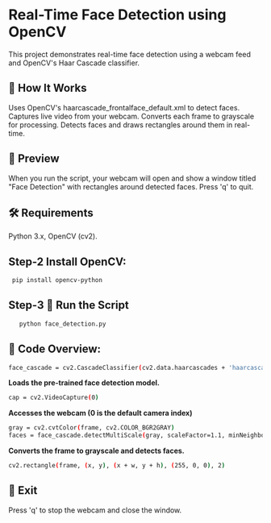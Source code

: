 # Real-Time Face Detection using OpenCV
This project demonstrates real-time face detection using a webcam feed and OpenCV's Haar Cascade classifier.

## 🧠 How It Works
Uses OpenCV's haarcascade_frontalface_default.xml to detect faces.
Captures live video from your webcam.
Converts each frame to grayscale for processing.
Detects faces and draws rectangles around them in real-time.

## 📸 Preview
When you run the script, your webcam will open and show a window titled "Face Detection" with rectangles around detected faces. Press 'q' to quit.

## 🛠 Requirements
Python 3.x,
OpenCV (cv2).

## Step-2 **Install OpenCV:**
```sh
 pip install opencv-python
```
 
## Step-3 **🚀 Run the Script**
```sh
   python face_detection.py
```
   
## 🧾 Code Overview: 
```sh
face_cascade = cv2.CascadeClassifier(cv2.data.haarcascades + 'haarcascade_frontalface_default.xml')
```

**Loads the pre-trained face detection model.**
```sh
cap = cv2.VideoCapture(0) 
```

**Accesses the webcam (0 is the default camera index)**
```sh
gray = cv2.cvtColor(frame, cv2.COLOR_BGR2GRAY)
faces = face_cascade.detectMultiScale(gray, scaleFactor=1.1, minNeighbors=5, minSize=(30, 30))
```

**Converts the frame to grayscale and detects faces.**
```sh
cv2.rectangle(frame, (x, y), (x + w, y + h), (255, 0, 0), 2)
```
## 🛑 Exit
Press 'q' to stop the webcam and close the window.
